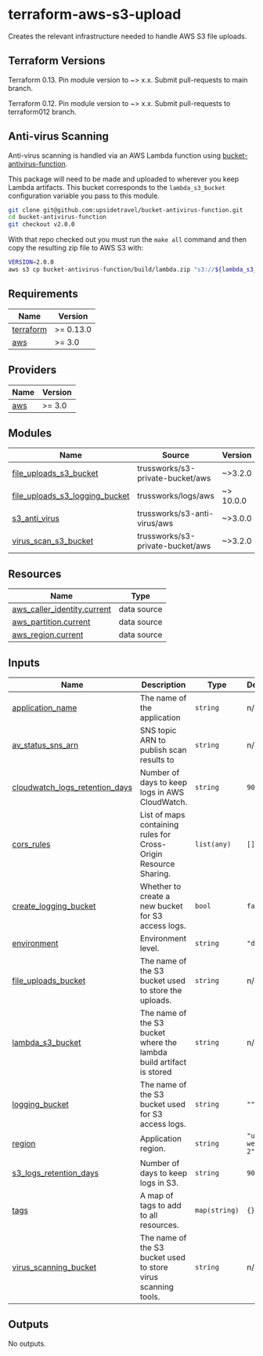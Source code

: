 
# terraform-aws-s3-upload

Creates the relevant infrastructure needed to handle AWS S3 file uploads.

## Terraform Versions

Terraform 0.13. Pin module version to ~> x.x. Submit pull-requests to main branch.

Terraform 0.12. Pin module version to ~> x.x. Submit pull-requests to terraform012 branch.

## Anti-virus Scanning

Anti-virus scanning is handled via an AWS Lambda function using
[bucket-antivirus-function](https://github.com/upsidetravel/bucket-antivirus-function).

This package will need to be made and uploaded to wherever you keep Lambda artifacts. This bucket corresponds
to the `lambda_s3_bucket` configuration variable you pass to this module.


```sh
git clone git@github.com:upsidetravel/bucket-antivirus-function.git
cd bucket-antivirus-function
git checkout v2.0.0
```

With that repo checked out you must run the `make all` command and then copy the resulting zip file
to AWS S3 with:

```sh
VERSION=2.0.0
aws s3 cp bucket-antivirus-function/build/lambda.zip "s3://${lambda_s3_bucket}/anti-virus/${VERSION}/anti-virus.zip"
```

<!-- BEGINNING OF PRE-COMMIT-TERRAFORM DOCS HOOK -->
## Requirements

| Name | Version |
|------|---------|
| <a name="requirement_terraform"></a> [terraform](#requirement\_terraform) | >= 0.13.0 |
| <a name="requirement_aws"></a> [aws](#requirement\_aws) | >= 3.0 |

## Providers

| Name | Version |
|------|---------|
| <a name="provider_aws"></a> [aws](#provider\_aws) | >= 3.0 |

## Modules

| Name | Source | Version |
|------|--------|---------|
| <a name="module_file_uploads_s3_bucket"></a> [file\_uploads\_s3\_bucket](#module\_file\_uploads\_s3\_bucket) | trussworks/s3-private-bucket/aws | ~>3.2.0 |
| <a name="module_file_uploads_s3_logging_bucket"></a> [file\_uploads\_s3\_logging\_bucket](#module\_file\_uploads\_s3\_logging\_bucket) | trussworks/logs/aws | ~> 10.0.0 |
| <a name="module_s3_anti_virus"></a> [s3\_anti\_virus](#module\_s3\_anti\_virus) | trussworks/s3-anti-virus/aws | ~>3.0.0 |
| <a name="module_virus_scan_s3_bucket"></a> [virus\_scan\_s3\_bucket](#module\_virus\_scan\_s3\_bucket) | trussworks/s3-private-bucket/aws | ~>3.2.0 |

## Resources

| Name | Type |
|------|------|
| [aws_caller_identity.current](https://registry.terraform.io/providers/hashicorp/aws/latest/docs/data-sources/caller_identity) | data source |
| [aws_partition.current](https://registry.terraform.io/providers/hashicorp/aws/latest/docs/data-sources/partition) | data source |
| [aws_region.current](https://registry.terraform.io/providers/hashicorp/aws/latest/docs/data-sources/region) | data source |

## Inputs

| Name | Description | Type | Default | Required |
|------|-------------|------|---------|:--------:|
| <a name="input_application_name"></a> [application\_name](#input\_application\_name) | The name of the application | `string` | n/a | yes |
| <a name="input_av_status_sns_arn"></a> [av\_status\_sns\_arn](#input\_av\_status\_sns\_arn) | SNS topic ARN to publish scan results to | `string` | n/a | yes |
| <a name="input_cloudwatch_logs_retention_days"></a> [cloudwatch\_logs\_retention\_days](#input\_cloudwatch\_logs\_retention\_days) | Number of days to keep logs in AWS CloudWatch. | `string` | `90` | no |
| <a name="input_cors_rules"></a> [cors\_rules](#input\_cors\_rules) | List of maps containing rules for Cross-Origin Resource Sharing. | `list(any)` | `[]` | no |
| <a name="input_create_logging_bucket"></a> [create\_logging\_bucket](#input\_create\_logging\_bucket) | Whether to create a new bucket for S3 access logs. | `bool` | `false` | no |
| <a name="input_environment"></a> [environment](#input\_environment) | Environment level. | `string` | `"dev"` | no |
| <a name="input_file_uploads_bucket"></a> [file\_uploads\_bucket](#input\_file\_uploads\_bucket) | The name of the S3 bucket used to store the uploads. | `string` | n/a | yes |
| <a name="input_lambda_s3_bucket"></a> [lambda\_s3\_bucket](#input\_lambda\_s3\_bucket) | The name of the S3 bucket where the lambda build artifact is stored | `string` | n/a | yes |
| <a name="input_logging_bucket"></a> [logging\_bucket](#input\_logging\_bucket) | The name of the S3 bucket used for S3 access logs. | `string` | `""` | no |
| <a name="input_region"></a> [region](#input\_region) | Application region. | `string` | `"us-west-2"` | no |
| <a name="input_s3_logs_retention_days"></a> [s3\_logs\_retention\_days](#input\_s3\_logs\_retention\_days) | Number of days to keep logs in S3. | `string` | `90` | no |
| <a name="input_tags"></a> [tags](#input\_tags) | A map of tags to add to all resources. | `map(string)` | `{}` | no |
| <a name="input_virus_scanning_bucket"></a> [virus\_scanning\_bucket](#input\_virus\_scanning\_bucket) | The name of the S3 bucket used to store virus scanning tools. | `string` | n/a | yes |

## Outputs

No outputs.
<!-- END OF PRE-COMMIT-TERRAFORM DOCS HOOK -->
